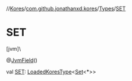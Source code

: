 //[Kores](../../../index.md)/[com.github.jonathanxd.kores](../index.md)/[Types](index.md)/[SET](-s-e-t.md)

# SET

[jvm]\

@[JvmField](https://kotlinlang.org/api/latest/jvm/stdlib/kotlin.jvm/-jvm-field/index.html)()

val [SET](-s-e-t.md): [LoadedKoresType](../../com.github.jonathanxd.kores.type/-loaded-kores-type/index.md)<[Set](https://kotlinlang.org/api/latest/jvm/stdlib/kotlin.collections/-set/index.html)<*>>
